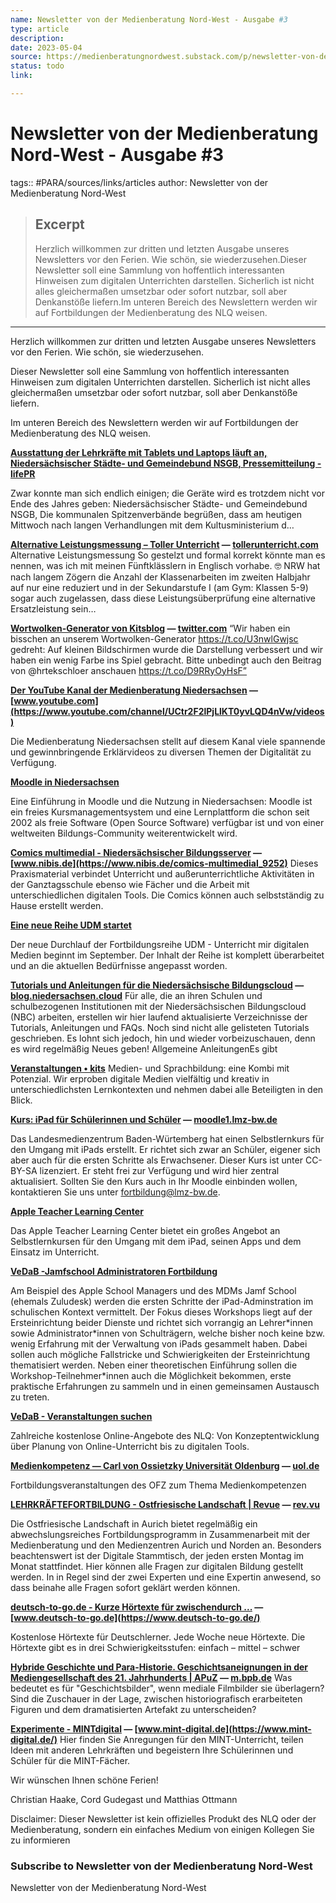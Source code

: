 ```yaml
---
name: Newsletter von der Medienberatung Nord-West - Ausgabe #3
type: article
description:
date: 2023-05-04
source: https://medienberatungnordwest.substack.com/p/newsletter-von-der-medienberatung-nord-west-ausgabe-3-658782
status: todo
link:

---
```


# Newsletter von der Medienberatung Nord-West - Ausgabe #3
tags:: #PARA/sources/links/articles
author: Newsletter von der Medienberatung Nord-West

> ## Excerpt
> Herzlich willkommen zur dritten  und letzten Ausgabe unseres Newsletters vor den Ferien. Wie schön, sie wiederzusehen.Dieser Newsletter soll eine Sammlung von hoffentlich interessanten Hinweisen zum digitalen Unterrichten darstellen. Sicherlich ist nicht alles gleichermaßen umsetzbar oder sofort nutzbar, soll aber Denkanstöße liefern.Im unteren Bereich des Newslettern werden wir auf Fortbildungen der Medienberatung des NLQ weisen.

---
Herzlich willkommen zur dritten und letzten Ausgabe unseres Newsletters vor den Ferien. Wie schön, sie wiederzusehen.

Dieser Newsletter soll eine Sammlung von hoffentlich interessanten Hinweisen zum digitalen Unterrichten darstellen. Sicherlich ist nicht alles gleichermaßen umsetzbar oder sofort nutzbar, soll aber Denkanstöße liefern.

Im unteren Bereich des Newslettern werden wir auf Fortbildungen der Medienberatung des NLQ weisen.

**[Ausstattung der Lehrkräfte mit Tablets und Laptops läuft an, Niedersächsischer Städte- und Gemeindebund NSGB, Pressemitteilung - lifePR](https://www.lifepr.de/pressemitteilung/niedersaechsischer-staedte-und-gemeindebund-nsgb-hannover/Ausstattung-der-Lehrkraefte-mit-Tablets-und-Laptops-laeuft-an/boxid/853886?utm_campaign=Newsletter%20von%20der%20Medienberatung%20Nord-West&utm_medium=email&utm_source=Revue%20newsletter)**

Zwar konnte man sich endlich einigen; die Geräte wird es trotzdem nicht vor Ende des Jahres geben: Niedersächsischer Städte- und Gemeindebund NSGB, Die kommunalen Spitzenverbände begrüßen, dass am heutigen Mittwoch nach langen Verhandlungen mit dem Kultusministerium d…

**[Alternative Leistungsmessung – Toller Unterricht](https://tollerunterricht.com/2021/06/02/alternative-leistungsmessung/?utm_campaign=Newsletter%20von%20der%20Medienberatung%20Nord-West&utm_medium=email&utm_source=Revue%20newsletter) — [tollerunterricht.com](https://tollerunterricht.com/2021/06/02/alternative-leistungsmessung/)** Alternative Leistungsmessung So gestelzt und formal korrekt könnte man es nennen, was ich mit meinen Fünftklässlern in Englisch vorhabe. 🤓 NRW hat nach langem Zögern die Anzahl der Klassenarbeiten im zweiten Halbjahr auf nur eine reduziert und in der Sekundarstufe I (am Gym: Klassen 5-9) sogar auch zugelassen, dass diese Leistungsüberprüfung eine alternative Ersatzleistung sein…

**[Wortwolken-Generator von Kitsblog](https://twitter.com/kits_blog/status/1406018448036188163?s=20&utm_campaign=Newsletter%20von%20der%20Medienberatung%20Nord-West&utm_medium=email&utm_source=Revue%20newsletter) — [twitter.com](https://twitter.com/kits_blog/status/1406018448036188163?s=20)** “Wir haben ein bisschen an unserem Wortwolken-Generator https://t.co/U3nwlGwjsc gedreht: Auf kleinen Bildschirmen wurde die Darstellung verbessert und wir haben ein wenig Farbe ins Spiel gebracht. Bitte unbedingt auch den Beitrag von @hrtekschloer anschauen https://t.co/D9RRyOyHsF”

**[Der YouTube Kanal der Medienberatung Niedersachsen](https://www.youtube.com/channel/UCtr2F2lPjLlKT0yvLQD4nVw/videos?utm_campaign=Newsletter%20von%20der%20Medienberatung%20Nord-West&utm_medium=email&utm_source=Revue%20newsletter) — [www.youtube.com](https://www.youtube.com/channel/UCtr2F2lPjLlKT0yvLQD4nVw/videos)**

Die Medienberatung Niedersachsen stellt auf diesem Kanal viele spannende und gewinnbringende Erklärvideos zu diversen Themen der Digitalität zu Verfügung.

**[Moodle in Niedersachsen](https://www.medienzentrum-harburg.de/moodle/?utm_campaign=Newsletter%20von%20der%20Medienberatung%20Nord-West&utm_medium=email&utm_source=Revue%20newsletter)**

Eine Einführung in Moodle und die Nutzung in Niedersachsen: Moodle ist ein freies Kursmanagementsystem und eine Lernplattform die schon seit 2002 als freie Software (Open Source Software) verfügbar ist und von einer weltweiten Bildungs-Community weiterentwickelt wird.

**[Comics multimedial - Niedersächsischer Bildungsserver](https://www.nibis.de/comics-multimedial_9252?utm_campaign=Newsletter%20von%20der%20Medienberatung%20Nord-West&utm_medium=email&utm_source=Revue%20newsletter) — [www.nibis.de](https://www.nibis.de/comics-multimedial_9252)** Dieses Praxismaterial verbindet Unterricht und außerunterrichtliche Aktivitäten in der Ganztagsschule ebenso wie Fächer und die Arbeit mit unterschiedlichen digitalen Tools. Die Comics können auch selbstständig zu Hause erstellt werden.

**[Eine neue Reihe UDM startet](https://vedab.de/veranstaltungsdetails.php?utm_campaign=Newsletter%20von%20der%20Medienberatung%20Nord-West&utm_medium=email&utm_source=Revue%20newsletter&vid=124881)**

Der neue Durchlauf der Fortbildungsreihe UDM - Unterricht mir digitalen Medien beginnt im September. Der Inhalt der Reihe ist komplett überarbeitet und an die aktuellen Bedürfnisse angepasst worden.

**[Tutorials und Anleitungen für die Niedersächsische Bildungscloud](https://blog.niedersachsen.cloud/tutorials-und-anleitungen-fur-die-niedersachsische-bildungscloud/?utm_campaign=Newsletter%20von%20der%20Medienberatung%20Nord-West&utm_medium=email&utm_source=Revue%20newsletter) — [blog.niedersachsen.cloud](https://blog.niedersachsen.cloud/tutorials-und-anleitungen-fur-die-niedersachsische-bildungscloud/)** Für alle, die an ihren Schulen und schulbezogenen Institutionen mit der Niedersächsischen Bildungscloud (NBC) arbeiten, erstellen wir hier laufend aktualisierte Verzeichnisse der Tutorials, Anleitungen und FAQs. Noch sind nicht alle gelisteten Tutorials geschrieben. Es lohnt sich jedoch, hin und wieder vorbeizuschauen, denn es wird regelmäßig Neues geben! Allgemeine AnleitungenEs gibt

**[Veranstaltungen • kits](https://kits.blog/veranstaltungen/?utm_campaign=Newsletter%20von%20der%20Medienberatung%20Nord-West&utm_medium=email&utm_source=Revue%20newsletter)** Medien- und Sprachbildung: eine Kombi mit Potenzial. Wir erproben digitale Medien vielfältig und kreativ in unterschiedlichsten Lernkontexten und nehmen dabei alle Beteiligten in den Blick.

**[Kurs: iPad für Schülerinnen und Schüler](https://moodle1.lmz-bw.de/moodle/course/view.php?id=126&utm_campaign=Newsletter%20von%20der%20Medienberatung%20Nord-West&utm_medium=email&utm_source=Revue%20newsletter) — [moodle1.lmz-bw.de](https://moodle1.lmz-bw.de/moodle/course/view.php?id=126)**

Das Landesmedienzentrum Baden-Würtemberg hat einen Selbstlernkurs für den Umgang mit iPads erstellt. Er richtet sich zwar an Schüler, eigener sich aber auch für die ersten Schritte als Erwachsener. Dieser Kurs ist unter CC-BY-SA lizenziert. Er steht frei zur Verfügung und wird hier zentral aktualisiert. Sollten Sie den Kurs auch in Ihr Moodle einbinden wollen, kontaktieren Sie uns unter fortbildung@lmz-bw.de.

**[Apple Teacher Learning Center](https://appleteacher.apple.com/?utm_campaign=Newsletter%20von%20der%20Medienberatung%20Nord-West&utm_medium=email&utm_source=Revue%20newsletter#/home/resources)**

Das Apple Teacher Learning Center bietet ein großes Angebot an Selbstlernkursen für den Umgang mit dem iPad, seinen Apps und dem Einsatz im Unterricht.

**[VeDaB -Jamfschool Administratoren Fortbildung](https://www.vedab.de/veranstaltungsdetails.php?utm_campaign=Newsletter%20von%20der%20Medienberatung%20Nord-West&utm_medium=email&utm_source=Revue%20newsletter&vid=125700)**

Am Beispiel des Apple School Managers und des MDMs Jamf School (ehemals Zuludesk) werden die ersten Schritte der iPad-Adminstration im schulischen Kontext vermittelt. Der Fokus dieses Workshops liegt auf der Ersteinrichtung beider Dienste und richtet sich vorrangig an Lehrer\*innen sowie Administrator\*innen von Schulträgern, welche bisher noch keine bzw. wenig Erfahrung mit der Verwaltung von iPads gesammelt haben. Dabei sollen auch mögliche Fallstricke und Schwierigkeiten der Ersteinrichtung thematisiert werden. Neben einer theoretischen Einführung sollen die Workshop-Teilnehmer\*innen auch die Möglichkeit bekommen, erste praktische Erfahrungen zu sammeln und in einen gemeinsamen Austausch zu treten.

**[VeDaB - Veranstaltungen suchen](https://vedab.de/veran_suche.php?sachgebiet=&schulform=&such=Medienbildung&utm_campaign=Newsletter%20von%20der%20Medienberatung%20Nord-West&utm_medium=email&utm_source=Revue%20newsletter&veranstalter=)**

Zahlreiche kostenlose Online-Angebote des NLQ: Von Konzeptentwicklung über Planung von Online-Unterricht bis zu digitalen Tools.

**[Medienkompetenz — Carl von Ossietzky Universität Oldenburg](https://uol.de/ofz/fortbildungsangebot/faecheruebergreifende-angebote/medienkompetenz-1?utm_campaign=Newsletter%20von%20der%20Medienberatung%20Nord-West&utm_medium=email&utm_source=Revue%20newsletter) — [uol.de](https://uol.de/ofz/fortbildungsangebot/faecheruebergreifende-angebote/medienkompetenz-1?utm_campaign=Newsletter+von+der+Medienberatung+Nord-West&utm_medium=email&utm_source=Revue+newsletter)**

Fortbildungsveranstaltungen des OFZ zum Thema Medienkompetenzen

**[LEHRKRÄFTEFORTBILDUNG - Ostfriesische Landschaft | Revue](http://rev.vu/w2O10v?utm_campaign=Issue&utm_content=share&utm_medium=email&utm_source=Newsletter%20von%20der%20Medienberatung%20Nord-West) — [rev.vu](http://rev.vu/w2O10v?utm_campaign=Issue&utm_content=share&utm_medium=email&utm_source=Newsletter+von+der+Medienberatung+Nord-West)**

Die Ostfriesische Landschaft in Aurich bietet regelmäßig ein abwechslungsreiches Fortbildungsprogramm in Zusammenarbeit mit der Medienberatung und den Medienzentren Aurich und Norden an. Besonders beachtenswert ist der Digitale Stammtisch, der jeden ersten Montag im Monat stattfindet. Hier können alle Fragen zur digitalen Bildung gestellt werden. In in Regel sind der zwei Experten und eine Expertin anwesend, so dass beinahe alle Fragen sofort geklärt werden können.

**[deutsch-to-go.de - Kurze Hörtexte für zwischendurch ...](https://www.deutsch-to-go.de/?utm_campaign=Newsletter%20von%20der%20Medienberatung%20Nord-West&utm_medium=email&utm_source=Revue%20newsletter) — [www.deutsch-to-go.de](https://www.deutsch-to-go.de/)**

Kostenlose Hörtexte für Deutschlerner. Jede Woche neue Hörtexte. Die Hörtexte gibt es in drei Schwierigkeitsstufen: einfach – mittel – schwer

**[Hybride Geschichte und Para-Historie. Geschichtsaneignungen in der Mediengesellschaft des 21. Jahrhunderts | APuZ](https://m.bpb.de/apuz/238839/hybride-geschichte-und-para-historie-geschichtsaneignungen-in-der-mediengesellschaft-des-21-jahrhunderts?utm_campaign=Newsletter%20von%20der%20Medienberatung%20Nord-West&utm_medium=email&utm_source=Revue%20newsletter) — [m.bpb.de](https://m.bpb.de/apuz/238839/hybride-geschichte-und-para-historie-geschichtsaneignungen-in-der-mediengesellschaft-des-21-jahrhunderts)** Was bedeutet es für "Geschichtsbilder", wenn mediale Filmbilder sie überlagern? Sind die Zuschauer in der Lage, zwischen historiografisch erarbeiteten Figuren und dem dramatisierten Artefakt zu unterscheiden?

**[Experimente - MINTdigital](https://www.mint-digital.de/?utm_campaign=Newsletter%20von%20der%20Medienberatung%20Nord-West&utm_medium=email&utm_source=Revue%20newsletter) — [www.mint-digital.de](https://www.mint-digital.de/)** Hier finden Sie Anregungen für den MINT-Unterricht, teilen Ideen mit anderen Lehrkräften und begeistern Ihre Schülerinnen und Schüler für die MINT-Fächer.

Wir wünschen Ihnen schöne Ferien!

Christian Haake, Cord Gudegast und Matthias Ottmann

Disclaimer: Dieser Newsletter ist kein offizielles Produkt des NLQ oder der Medienberatung, sondern ein einfaches Medium von einigen Kollegen Sie zu informieren

### Subscribe to **Newsletter von der Medienberatung Nord-West**

Newsletter von der Medienberatung Nord-West
